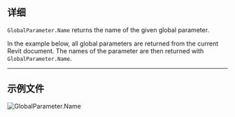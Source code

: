 ## 详细
`GlobalParameter.Name` returns the name of the given global parameter.

In the example below, all global parameters are returned from the current Revit document. The names of the parameter are then returned with `GlobalParameter.Name`.
___
## 示例文件

![GlobalParameter.Name](./Revit.Elements.GlobalParameter.Name_img.jpg)
